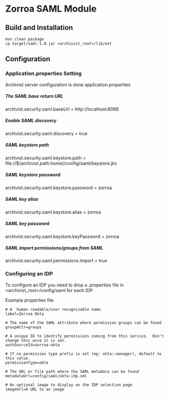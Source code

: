 # Zorroa SAML Module

## Build and Installation

```
mvn clean package
cp target/saml-1.0.jar <archivist_root>/lib/ext
```

## Configuration

### Application.properties Setting

Archivist server configuration is done application.properties

##### The SAML base return URL
archivist.security.saml.baseUrl = http://localhost:8066

##### Enable SAML discovery
archivist.security.saml.discovery = true

##### SAML keystore path
archivist.security.saml.keystore.path = file://${archivist.path.home}/config/saml/keystore.jks

##### SAML keystore password
archivist.security.saml.keystore.password = zorroa

##### SAML key alias
archivist.security.saml.keystore.alias = zorroa

##### SAML key password
archivist.security.saml.keystore.keyPassword = zorroa

##### SAML import permissions/groups from SAML
archivist.security.saml.permissions.import = true

### Configuring an IDP

To configure an IDP you need to drop a <idpname>.properties file in <archivist_root>/config/saml
for each IDP.

Example properties file.

```
# A  human readable/user recognizable name.
label=Zorroa Okta

# The name of the SAML attribute where permission groups can be found
groupAttr=groups

# A unique ID to identify permissions coming from this service.  Don't change this once it is set.
authSourceId=zorroa-okta

# If no permission type prefix is set (eg: okta::manager), default to this value.
permissionType=okta

# The URL or file path where the SAML metadata can be found
metadataUrl=config/saml/okta-idp.xml

# An optional image to display on the IDP selection page
imageUrl=A URL to an image
```
